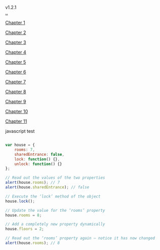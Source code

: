 v1.2.1<br>
[..](..)

[Chapter 1](Chapter01)

[Chapter 2](Chapter02)

[Chapter 3](Chapter03)

[Chapter 4](Chapter04)

[Chapter 5](Chapter05)

[Chapter 6](Chapter06)

[Chapter 7](Chapter07)

[Chapter 8](Chapter08)

[Chapter 9](Chapter09)

[Chapter 10](Chapter10)

[Chapter 11](Chapter11)


javascript test

```js

var house = {
    rooms: 7,
    sharedEntrance: false,
    lock: function() {},
    unlock: function() {}
};

// Read out the values of the two properties
alert(house.rooms); // 7
alert(house.sharedEntrance); // false

// Execute the ‘lock’ method of the object
house.lock();

// Update the value for the ‘rooms’ property
house.rooms = 8;

// Add a completely new property dynamically
house.floors = 2;

// Read out the ‘rooms’ property again – notice it has now changed
alert(house.rooms); // 8
```
